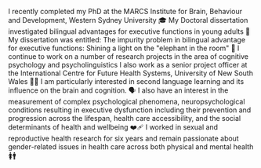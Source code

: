 I recently completed my PhD at the MARCS Institute for Brain, Behaviour and Development, Western Sydney University 🎓 
My Doctoral dissertation investigated bilingual advantages for executive functions in young adults 🧠
My dissertation was entitled: The impurity problem in bilingual advantage for executive functions: Shining a light on the "elephant in the room" 🐘 
I continue to work on a number of research projects in the area of cognitive psychology and psycholinguistics 
I also work as a senior project officer at the International Centre for Future Health Systems, University of New South Wales 👩‍⚕️
I am particularly interested in second language learning and its influence on the brain and cognition. 🗣️
I also have an interest in the measurement of complex psychological phenomena, neuropsychological conditions resulting in executive dysfunction including their prevention and progression across the lifespan, health care accessibility, and the social determinants of health and wellbeing ❤️‍🩹
I worked in sexual and reproductive health research for six years and remain passionate about gender-related issues in health care across both physical and mental health 🚺🚹
